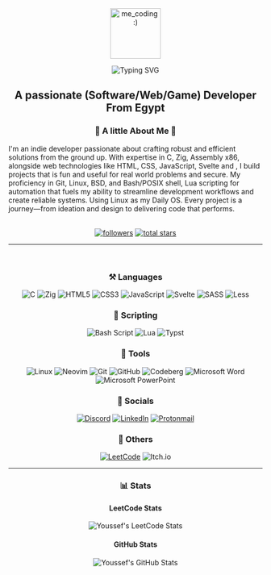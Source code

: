 <div align="center">

<img src="https://external-content.duckduckgo.com/iu/?u=https%3A%2F%2Fmedia.tenor.com%2FNCRHhqkXrJYAAAAj%2Fprogrammers-go-internet.gif&f=1&nofb=1&ipt=55d092dfa5ca1a35c080eaa64b4644e919fc61c8607f92f5bc7911f662a0499f" alt="me_coding :)" style="width:100px;"/>

![Typing SVG](https://readme-typing-svg.herokuapp.com?font=Noto+Sans&weight=800&size=40&letterSpacing=2px&duration=2000&pause=2000&color=ffffff&center=true&vCenter=true&width=600&lines=Youssef+Mohamed+Abbas)

## **A passionate (Software/Web/Game) Developer From Egypt**

### 🌟 A little About Me 🌟

<div align="left">
I'm an indie developer passionate about crafting robust and efficient solutions from the ground up. With expertise in C, Zig, Assembly x86, alongside web technologies like HTML, CSS, JavaScript, Svelte and , I build projects that is fun and useful for real world problems and secure. My proficiency in Git, Linux, BSD, and Bash/POSIX shell, Lua scripting for automation that fuels my ability to streamline development workflows and create reliable systems. Using Linux as my Daily OS. Every project is a journey—from ideation and design to delivering code that performs.
</div>
<br>
   <p align="center">
      <a href="https://github.com/YoussefMAbbas?tab=followers">
         <img alt="followers" title="Follow me on Github" src="https://custom-icon-badges.demolab.com/github/followers/YoussefMAbbas?color=236ad3&labelColor=1155ba&style=for-the-badge&logo=person-add&label=Followers&logoColor=white"/></a>
      <a href="https://github.com/YoussefMAbbas?tab=repositories&sort=stargazers">
         <img alt="total stars" title="Total stars on GitHub" src="https://custom-icon-badges.demolab.com/github/stars/YoussefMAbbas?color=55960c&style=for-the-badge&labelColor=488207&logo=star"/></a>
   </p>

---

<br>

### ⚒️ Languages

![C](https://img.shields.io/badge/c-%2300599C.svg?style=for-the-badge&logo=c&logoColor=white)
![Zig](https://img.shields.io/badge/Zig-%23F7A41D.svg?style=for-the-badge&logo=zig&logoColor=white)
![HTML5](https://img.shields.io/badge/html5-%23E34F26.svg?style=for-the-badge&logo=html5&logoColor=white)
![CSS3](https://img.shields.io/badge/css3-%231572B6.svg?style=for-the-badge&logo=css3&logoColor=white)
![JavaScript](https://img.shields.io/badge/javascript-%23323330.svg?style=for-the-badge&logo=javascript&logoColor=%23F7DF1E)
![Svelte](https://img.shields.io/badge/svelte-%23f1413d.svg?style=for-the-badge&logo=svelte&logoColor=white)
![SASS](https://img.shields.io/badge/SASS-hotpink.svg?style=for-the-badge&logo=SASS&logoColor=white)
![Less](https://img.shields.io/badge/less-2B4C80?style=for-the-badge&logo=less&logoColor=white)

### 📜 Scripting

![Bash Script](https://img.shields.io/badge/bash_script-%23121011.svg?style=for-the-badge&logo=gnu-bash&logoColor=white)
![Lua](https://img.shields.io/badge/lua-%232C2D72.svg?style=for-the-badge&logo=lua&logoColor=white)
![Typst](https://img.shields.io/badge/typst-239DAD.svg?style=for-the-badge&logo=typst&logoColor=white)

### 🧰 Tools

![Linux](https://img.shields.io/badge/Linux-FCC624?style=for-the-badge&logo=linux&logoColor=black)
![Neovim](https://img.shields.io/badge/NeoVim-%2357A143.svg?&style=for-the-badge&logo=neovim&logoColor=white)
![Git](https://img.shields.io/badge/git-%23F05033.svg?style=for-the-badge&logo=git&logoColor=white)
![GitHub](https://img.shields.io/badge/github-%23121011.svg?style=for-the-badge&logo=github&logoColor=white)
![Codeberg](https://img.shields.io/badge/Codeberg-2185D0?style=for-the-badge&logo=Codeberg&logoColor=white)
![Microsoft Word](https://img.shields.io/badge/Microsoft_Word-2B579A?style=for-the-badge&logo=microsoft-word&logoColor=white)
![Microsoft PowerPoint](https://img.shields.io/badge/Microsoft_PowerPoint-B7472A?style=for-the-badge&logo=microsoft-powerpoint&logoColor=white)

### 💬 Socials

<a href="https://discordapp.com/users/838922079540609026">![Discord](https://img.shields.io/badge/Discord-%235865F2.svg?style=for-the-badge&logo=discord&logoColor=white)</a>
<a href="https://eg.linkedin.com/in/youssefmabbas">![LinkedIn](https://img.shields.io/badge/linkedin-%230077B5.svg?style=for-the-badge&logo=linkedin&logoColor=white)</a>
<a href="mailto:youssefabbasofficial@protonmail.com">![Protonmail](https://img.shields.io/badge/ProtonMail-8B89CC?style=for-the-badge&logo=protonmail&logoColor=white)</a>

### 🫙 Others

<a href="https://leetcode.com/u/Youssef_Abbas/">![LeetCode](https://img.shields.io/badge/LeetCode-000000?style=for-the-badge&logo=LeetCode&logoColor=#d16c06)</a>
![Itch.io](https://img.shields.io/badge/Itch-%23FF0B34.svg?style=for-the-badge&logo=Itch.io&logoColor=white)

---

### 📊 Stats

#### LeetCode Stats

![Youssef's LeetCode Stats](https://leetcard.jacoblin.cool/Youssef_Abbas?theme=light&font=Noto%20Sans&ext=activity)

#### GitHub Stats

![Youssef's GitHub Stats](https://github-readme-stats.vercel.app/api?username=YoussefMAbbas&theme=light&show_icons=true&hide_border=true&count_private=true)

</div>
